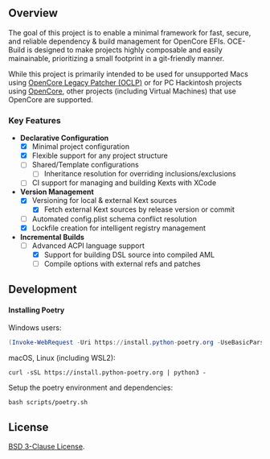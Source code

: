 ## Overview

The goal of this project is to enable a minimal framework for fast, secure, and reliable dependency & build management for OpenCore EFIs. OCE-Build is designed to make projects highly composable and easily mainainable, prioritizing a small footprint in a git-friendly manner.

While this project is primarily intended to be used for unsupported Macs using [OpenCore Legacy Patcher (OCLP)](https://github.com/dortania/OpenCore-Legacy-Patcher) or for PC Hackintosh projects using [OpenCore](https://github.com/acidanthera/OpenCorePkg), other projects (including Virtual Machines) that use OpenCore are supported.

### Key Features
- **Declarative Configuration**
  - [x] Minimal project configuration
  - [x] Flexible support for any project structure
  - [ ] Shared/Template configurations
    - [ ] Inheritance resolution for overriding inclusions/exclusions
  - [ ] CI support for managing and building Kexts with XCode
- **Version Management**
  - [x] Versioning for local & external Kext sources
    - [x] Fetch external Kext sources by release version or commit
  - [ ] Automated config.plist schema conflict resolution
  - [x] Lockfile creation for intelligent registry management
- **Incremental Builds**
  - [ ] Advanced ACPI language support
    - [x] Support for building DSL source into compiled AML
    - [ ] Compile options with external refs and patches

## Development

#### Installing Poetry

Windows users:
```powershell
(Invoke-WebRequest -Uri https://install.python-poetry.org -UseBasicParsing).Content | py -
```

macOS, Linux (including WSL2):
```shell
curl -sSL https://install.python-poetry.org | python3 -
```

Setup the poetry environment and dependencies:
```shell
bash scripts/poetry.sh
```

## License
[BSD 3-Clause License](https://github.com/Qonfused/OCE-Build/blob/main/LICENSE).